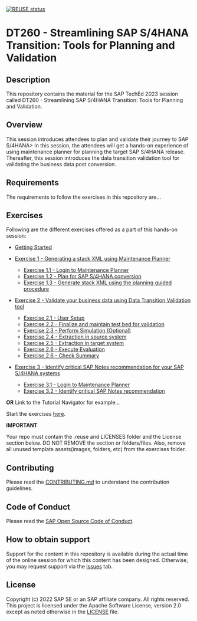 [![REUSE status](https://api.reuse.software/badge/github.com/SAP-samples/teched2023-DT260)](https://api.reuse.software/info/github.com/SAP-samples/teched2023-DT260)

# DT260 - Streamlining SAP S/4HANA Transition: Tools for Planning and Validation

## Description

This repository contains the material for the SAP TechEd 2023 session called DT260 - Streamlining SAP S/4HANA Transition: Tools for Planning and Validation.

## Overview

This session introduces attendees to plan and validate their journey to SAP S/4HANA> In this session, the attendees will get a hands-on experience of using maintenance planner for planning the target SAP S/4HANA release. Thereafter, this session introduces the data transition validation tool for validating the business data post conversion.

## Requirements

The requirements to follow the exercises in this repository are...

## Exercises

Following are the different exercises offered as a part of this hands-on session:

- [Getting Started](exercises/ex0/)
- [Exercise 1 - Generating a stack XML using Maintenance Planner](exercises/ex1/)
  - [Exercise 1.1 - Login to Maintenance Planner](exercises/ex1#exercise-11-login-to-maintenance-planner)
  - [Exercise 1.2 - Plan for SAP S/4HANA conversion](exercises/ex1#exercise-12-plan-for-sap-s4hana-conversion)
  - [Exercise 1.3 - Generate stack XML using the planning guided procedure](exercises/ex1#exercise-13-generate-stack-xml-using-the-planning-guided-procedure)
- [Exercise 2 - Validate your business data using Data Transition Validation tool](exercises/ex2/)
  - [Exercise 2.1 - User Setup](exercises/ex2#exercise-21-sub-exercise-1-description)
  - [Exercise 2.2 - Finalize and maintain test bed for validation](exercises/ex2#exercise-22-sub-exercise-2-description)
  - [Exercise 2.3 - Perform Simulation (Optional)](exercises/ex2#exercise-22-sub-exercise-2-description)
  - [Exercise 2.4 - Extraction in source system](exercises/ex2#exercise-22-sub-exercise-2-description)
  - [Exercise 2.5 - Extraction in target system](exercises/ex2#exercise-22-sub-exercise-2-description)
  - [Exercise 2.6 - Execute Evaluation](exercises/ex2#exercise-22-sub-exercise-2-description)
  - [Exercise 2.6 - Check Summary](exercises/ex2#exercise-22-sub-exercise-2-description)

  
- [Exercise 3 - Identify critical SAP Notes recommendation for your SAP S/4HANA systems](exercises/ex3/)
  - [Exercise 3.1 - Login to Maintenance Planner](exercises/ex3#exercise-31-sub-exercise-1-description)
  - [Exercise 3.2 - Identify critical SAP Notes recommendation](exercises/ex3#exercise-32-sub-exercise-2-description)

**OR** Link to the Tutorial Navigator for example...

Start the exercises [here](https://developers.sap.com/tutorials/abap-environment-trial-onboarding.html).

**IMPORTANT**

Your repo must contain the .reuse and LICENSES folder and the License section below. DO NOT REMOVE the section or folders/files. Also, remove all unused template assets(images, folders, etc) from the exercises folder.

## Contributing

Please read the [CONTRIBUTING.md](./CONTRIBUTING.md) to understand the contribution guidelines.

## Code of Conduct

Please read the [SAP Open Source Code of Conduct](https://github.com/SAP-samples/.github/blob/main/CODE_OF_CONDUCT.md).

## How to obtain support

Support for the content in this repository is available during the actual time of the online session for which this content has been designed. Otherwise, you may request support via the [Issues](../../issues) tab.

## License

Copyright (c) 2022 SAP SE or an SAP affiliate company. All rights reserved. This project is licensed under the Apache Software License, version 2.0 except as noted otherwise in the [LICENSE](LICENSES/Apache-2.0.txt) file.
